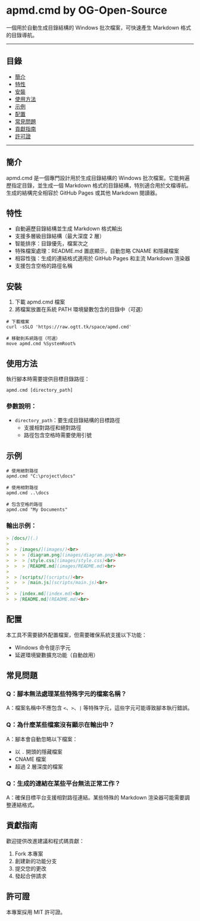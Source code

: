 # apmd.cmd by OG-Open-Source

一個用於自動生成目錄結構的 Windows 批次檔案，可快速產生 Markdown 格式的目錄導航。

---

## 目錄
- [簡介](#簡介)
- [特性](#特性)
- [安裝](#安裝)
- [使用方法](#使用方法)
- [示例](#示例)
- [配置](#配置)
- [常見問題](#常見問題)
- [貢獻指南](#貢獻指南)
- [許可證](#許可證)

---

## 簡介
apmd.cmd 是一個專門設計用於生成目錄結構的 Windows 批次檔案。它能夠遍歷指定目錄，並生成一個 Markdown 格式的目錄結構，特別適合用於文檔導航。生成的結構完全相容於 GitHub Pages 或其他 Markdown 閱讀器。

## 特性
- 自動遍歷目錄結構並生成 Markdown 格式輸出
- 支援多層級目錄結構（最大深度 2 層）
- 智能排序：目錄優先，檔案次之
- 特殊檔案處理：README.md 置底顯示，自動忽略 CNAME 和隱藏檔案
- 相容性強：生成的連結格式適用於 GitHub Pages 和主流 Markdown 渲染器
- 支援包含空格的路徑名稱

## 安裝
1. 下載 apmd.cmd 檔案
2. 將檔案放置在系統 PATH 環境變數包含的目錄中（可選）

```batch
# 下載檔案
curl -sSLO 'https://raw.ogtt.tk/space/apmd.cmd'

# 移動到系統路徑（可選）
move apmd.cmd %SystemRoot%
```

## 使用方法
執行腳本時需要提供目標目錄路徑：

```batch
apmd.cmd [directory_path]
```

### 參數說明：
- `directory_path`：要生成目錄結構的目標路徑
  - 支援相對路徑和絕對路徑
  - 路徑包含空格時需要使用引號

## 示例

```batch
# 使用絕對路徑
apmd.cmd "C:\project\docs"

# 使用相對路徑
apmd.cmd ..\docs

# 包含空格的路徑
apmd.cmd "My Documents"
```

### 輸出示例：
```markdown
> [docs/](.)
>
>  > [images/](images/)<br>
>  >  > [diagram.png](images/diagram.png)<br>
>  >  > [style.css](images/style.css)<br>
>  >  > [README.md](images/README.md)<br>
>
>  > [scripts/](scripts/)<br>
>  >  > [main.js](scripts/main.js)<br>
>
>  > [index.md](index.md)<br>
>  > [README.md](README.md)<br>
```

## 配置
本工具不需要額外配置檔案，但需要確保系統支援以下功能：

- Windows 命令提示字元
- 延遲環境變數擴充功能（自動啟用）

## 常見問題

### Q：腳本無法處理某些特殊字元的檔案名稱？
A：檔案名稱中不應包含 `<`、`>`、`|` 等特殊字元，這些字元可能導致腳本執行錯誤。

### Q：為什麼某些檔案沒有顯示在輸出中？
A：腳本會自動忽略以下檔案：
- 以 `.` 開頭的隱藏檔案
- CNAME 檔案
- 超過 2 層深度的檔案

### Q：生成的連結在某些平台無法正常工作？
A：確保目標平台支援相對路徑連結。某些特殊的 Markdown 渲染器可能需要調整連結格式。

## 貢獻指南
歡迎提供改進建議和程式碼貢獻：

1. Fork 本專案
2. 創建新的功能分支
3. 提交您的更改
4. 發起合併請求

## 許可證
本專案採用 MIT 許可證。